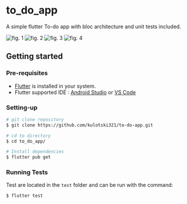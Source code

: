 # to_do_app

A simple flutter To-do app with bloc architecture and unit tests included.

![fig. 1](https://i.imgur.com/VZeybh0.jpg)
![fig. 2](https://i.imgur.com/84Krp7T.jpg)
![fig. 3](https://i.imgur.com/405ILJX.jpg)
![fig. 4](https://i.imgur.com/xSZdcSe.jpg)

## Getting started


### Pre-requisites
-   [Flutter](https://flutter.dev/docs/get-started/install?gclid=CjwKCAjww5r8BRB6EiwArcckC3FuGP-ng1LTsRH5utGNC57EsZ_KiW6B___xvOTKvsZMH9EkkUFzMBoCHoEQAvD_BwE&gclsrc=aw.ds) is installed in your system.
-   Flutter supported IDE : [Android Studio](https://developer.android.com/studio/?gclid=CjwKCAjww5r8BRB6EiwArcckC9mqLVIFNliLHoUsqIriqS83INgG0rDwHU6Iiq1y7_BkZ2sUVFsz5BoCBSMQAvD_BwE&gclsrc=aw.ds) or [VS Code](https://code.visualstudio.com/download)

### Setting-up
```bash
# git clone repository
$ git clone https://github.com/kulotski321/to-do-app.git

# cd to directory
$ cd to_do_app/

# Install dependencies
$ flutter pub get
```

### Running Tests

Test are located in the `test` folder and can be run with the command:
```bash
$ flutter test
```


